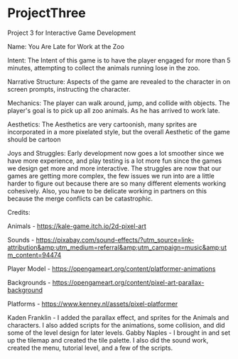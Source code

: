 # ProjectThree
Project 3 for Interactive Game Development

Name: You Are Late for Work at the Zoo

Intent: The Intent of this game is to have the player engaged for more than 5 minutes, attempting to collect the animals running lose in the zoo.

Narrative Structure: Aspects of the game are revealed to the character in on screen prompts, instructing the character.

Mechanics: The player can walk around, jump, and collide with objects. The player's goal is to pick up all zoo animals. As he has arrived to work late.

Aesthetics: The Aesthetics are very cartoonish, many sprites are incorporated in a more pixelated style, but the overall Aesthetic of the game should be cartoon

Joys and Struggles: Early development now goes a lot smoother since we have more experience, and play testing is a lot more fun since the games we design get more and more interactive. The struggles are now that our games are getting more complex, the few issues we run into are a little harder to figure out because there are so many different elements working cohesively. Also, you have to be delicate working in partners on this because the merge conflicts can be catastrophic.  

Credits:

Animals - https://kale-game.itch.io/2d-pixel-art

Sounds - https://pixabay.com/sound-effects/?utm_source=link-attribution&amp;utm_medium=referral&amp;utm_campaign=music&amp;utm_content=94474

Player Model - https://opengameart.org/content/platformer-animations

Backgrounds - https://opengameart.org/content/pixel-art-parallax-background

Platforms - https://www.kenney.nl/assets/pixel-platformer

Kaden Franklin - I added the parallax effect, and sprites for the Animals and characters. I also added scripts for the animations, some collision, and did some of the level design for later levels.
Gabby Naples - I brought in and set up the tilemap and created the tile palette. I also did the sound work, created the menu, tutorial level, and a few of the scripts.
